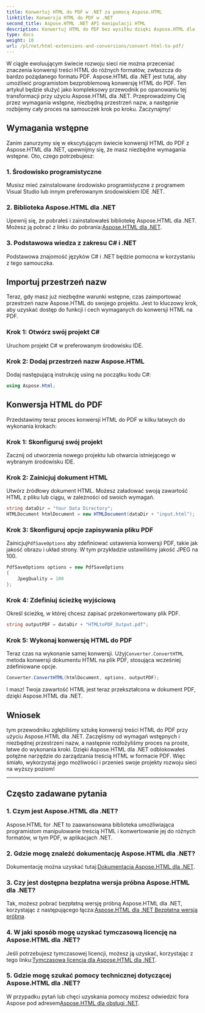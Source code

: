```yaml
---
title: Konwertuj HTML do PDF w .NET za pomocą Aspose.HTML
linktitle: Konwersja HTML do PDF w .NET
second_title: Aspose.HTML .NET API manipulacji HTML
description: Konwertuj HTML do PDF bez wysiłku dzięki Aspose.HTML dla .NET. Postępuj zgodnie z naszym przewodnikiem krok po kroku i uwolnij moc konwersji HTML do PDF.
type: docs
weight: 10
url: /pl/net/html-extensions-and-conversions/convert-html-to-pdf/
---
```


W ciągle ewoluującym świecie rozwoju sieci nie można przeceniać znaczenia konwersji treści HTML do różnych formatów, zwłaszcza do bardzo pożądanego formatu PDF. Aspose.HTML dla .NET jest tutaj, aby umożliwić programistom bezproblemową konwersję HTML do PDF. Ten artykuł będzie służyć jako kompleksowy przewodnik po opanowaniu tej transformacji przy użyciu Aspose.HTML dla .NET. Przeprowadzimy Cię przez wymagania wstępne, niezbędną przestrzeń nazw, a następnie rozbijemy cały proces na samouczek krok po kroku. Zaczynajmy!

## Wymagania wstępne

Zanim zanurzymy się w ekscytującym świecie konwersji HTML do PDF z Aspose.HTML dla .NET, upewnijmy się, że masz niezbędne wymagania wstępne. Oto, czego potrzebujesz:

### 1. Środowisko programistyczne

Musisz mieć zainstalowane środowisko programistyczne z programem Visual Studio lub innym preferowanym środowiskiem IDE .NET.

### 2. Biblioteka Aspose.HTML dla .NET

Upewnij się, że pobrałeś i zainstalowałeś bibliotekę Aspose.HTML dla .NET. Możesz ją pobrać z linku do pobrania:[Aspose.HTML dla .NET](https://releases.aspose.com/html/net/).

### 3. Podstawowa wiedza z zakresu C# i .NET

Podstawowa znajomość języków C# i .NET będzie pomocna w korzystaniu z tego samouczka.

## Importuj przestrzeń nazw

Teraz, gdy masz już niezbędne warunki wstępne, czas zaimportować przestrzeń nazw Aspose.HTML do swojego projektu. Jest to kluczowy krok, aby uzyskać dostęp do funkcji i cech wymaganych do konwersji HTML na PDF.

### Krok 1: Otwórz swój projekt C#

Uruchom projekt C# w preferowanym środowisku IDE.

### Krok 2: Dodaj przestrzeń nazw Aspose.HTML

Dodaj następującą instrukcję using na początku kodu C#:

```csharp
using Aspose.Html;
```

## Konwersja HTML do PDF

Przedstawimy teraz proces konwersji HTML do PDF w kilku łatwych do wykonania krokach:

### Krok 1: Skonfiguruj swój projekt

Zacznij od utworzenia nowego projektu lub otwarcia istniejącego w wybranym środowisku IDE.

### Krok 2: Zainicjuj dokument HTML

Utwórz źródłowy dokument HTML. Możesz załadować swoją zawartość HTML z pliku lub ciągu, w zależności od swoich wymagań.

```csharp
string dataDir = "Your Data Directory";
HTMLDocument htmlDocument = new HTMLDocument(dataDir + "input.html");
```

### Krok 3: Skonfiguruj opcje zapisywania pliku PDF

 Zainicjuj`PdfSaveOptions` aby zdefiniować ustawienia konwersji PDF, takie jak jakość obrazu i układ strony. W tym przykładzie ustawiliśmy jakość JPEG na 100.

```csharp
PdfSaveOptions options = new PdfSaveOptions
{
    JpegQuality = 100
};
```

### Krok 4: Zdefiniuj ścieżkę wyjściową

Określ ścieżkę, w której chcesz zapisać przekonwertowany plik PDF.

```csharp
string outputPDF = dataDir + "HTMLtoPDF_Output.pdf";
```

### Krok 5: Wykonaj konwersję HTML do PDF

 Teraz czas na wykonanie samej konwersji. Użyj`Converter.ConvertHTML` metoda konwersji dokumentu HTML na plik PDF, stosująca wcześniej zdefiniowane opcje.

```csharp
Converter.ConvertHTML(htmlDocument, options, outputPDF);
```

I masz! Twoja zawartość HTML jest teraz przekształcona w dokument PDF, dzięki Aspose.HTML dla .NET.

## Wniosek

tym przewodniku zgłębiliśmy sztukę konwersji treści HTML do PDF przy użyciu Aspose.HTML dla .NET. Zaczęliśmy od wymagań wstępnych i niezbędnej przestrzeni nazw, a następnie rozłożyliśmy proces na proste, łatwe do wykonania kroki. Dzięki Aspose.HTML dla .NET odblokowałeś potężne narzędzie do zarządzania treścią HTML w formacie PDF. Więc śmiało, wykorzystaj jego możliwości i przenieś swoje projekty rozwoju sieci na wyższy poziom!

---

## Często zadawane pytania

### 1. Czym jest Aspose.HTML dla .NET?

Aspose.HTML for .NET to zaawansowana biblioteka umożliwiająca programistom manipulowanie treścią HTML i konwertowanie jej do różnych formatów, w tym PDF, w aplikacjach .NET.

### 2. Gdzie mogę znaleźć dokumentację Aspose.HTML dla .NET?

 Dokumentację można uzyskać tutaj:[Dokumentacja Aspose.HTML dla .NET](https://reference.aspose.com/html/net/).

### 3. Czy jest dostępna bezpłatna wersja próbna Aspose.HTML dla .NET?

 Tak, możesz pobrać bezpłatną wersję próbną Aspose.HTML dla .NET, korzystając z następującego łącza:[Aspose.HTML dla .NET Bezpłatna wersja próbna](https://releases.aspose.com/).

### 4. W jaki sposób mogę uzyskać tymczasową licencję na Aspose.HTML dla .NET?

Jeśli potrzebujesz tymczasowej licencji, możesz ją uzyskać, korzystając z tego linku:[Tymczasowa licencja dla Aspose.HTML dla .NET](https://purchase.aspose.com/temporary-license/).

### 5. Gdzie mogę szukać pomocy technicznej dotyczącej Aspose.HTML dla .NET?

 W przypadku pytań lub chęci uzyskania pomocy możesz odwiedzić fora Aspose pod adresem[Aspose.HTML dla obsługi .NET](https://forum.aspose.com/).